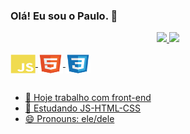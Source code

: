### Olá! Eu sou o Paulo. 👋

<div align="center">
  <a href="https://github.com/Paulinhu976">
  <img height="149em" src="https://github-readme-stats.vercel.app/api?username=Paulinhu976&show_icons=true&theme=dracula&include_all_commits=true&count_private=true"/>
  <img height="149em" src="https://github-readme-stats.vercel.app/api/top-langs/?username=Paulinhu976&layout=compact&langs_count=7&theme=dracula"/>
</div>
<div style="display: inline_block"><br>
  <img align="center" alt="Paulo-Js" height="30" width="40" src="https://raw.githubusercontent.com/devicons/devicon/master/icons/javascript/javascript-plain.svg">
  <img align="center" alt="Paulo-HTML" height="30" width="40" src="https://raw.githubusercontent.com/devicons/devicon/master/icons/html5/html5-original.svg">
  <img align="center" alt="Paulo-CSS" height="30" width="40" src="https://raw.githubusercontent.com/devicons/devicon/master/icons/css3/css3-original.svg">
 </div>
  
  ##
- 🔭 Hoje trabalho com front-end
- 🌱 Estudando JS-HTML-CSS
- 😄 Pronouns: ele/dele
